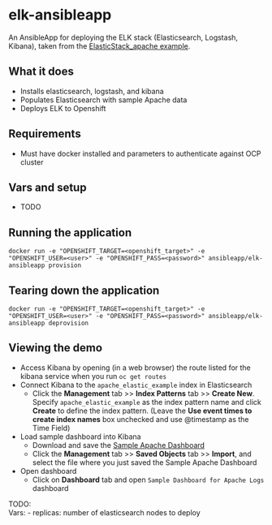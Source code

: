 elk-ansibleapp
======================

An AnsibleApp for deploying the ELK stack (Elasticsearch, Logstash, Kibana), taken from the [ElasticStack_apache example](https://github.com/elastic/examples/tree/master/ElasticStack_apache).

## What it does
* Installs elasticsearch, logstash, and kibana
* Populates Elasticsearch with sample Apache data
* Deploys ELK to Openshift

## Requirements
* Must have docker installed and parameters to authenticate against OCP cluster

## Vars and setup
* TODO

## Running the application
`docker run -e "OPENSHIFT_TARGET=<openshift_target>" -e "OPENSHIFT_USER=<user>" -e "OPENSHIFT_PASS=<password>" ansibleapp/elk-ansibleapp provision`
## Tearing down the application
`docker run -e "OPENSHIFT_TARGET=<openshift_target>" -e "OPENSHIFT_USER=<user>" -e "OPENSHIFT_PASS=<password>" ansibleapp/elk-ansibleapp deprovision`

## Viewing the demo

* Access Kibana by opening (in a web browser) the route listed for the kibana service when you run `oc get routes`
* Connect Kibana to the `apache_elastic_example` index in Elasticsearch
    * Click the **Management** tab >> **Index Patterns** tab >> **Create New**. Specify `apache_elastic_example` as the index pattern name and click **Create** to define the index pattern. (Leave the **Use event times to create index names** box unchecked and use @timestamp as the Time Field)
* Load sample dashboard into Kibana
    * Download and save the [Sample Apache Dashboard](https://raw.githubusercontent.com/elastic/examples/master/ElasticStack_apache/apache_kibana.json)
    * Click the **Management** tab >> **Saved Objects** tab >> **Import**, and select the file where you just saved the Sample Apache Dashboard
* Open dashboard
    * Click on **Dashboard** tab and open `Sample Dashboard for Apache Logs` dashboard

TODO:  
    Vars:
     - replicas: number of elasticsearch nodes to deploy
